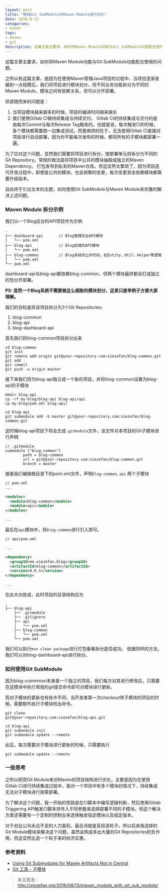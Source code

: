 ```yaml
---
layout: post
title: "使用Git SubModule对Maven Module进行优化"
date: 2016-8-13
categories:
- maven
tags:
- maven
- git
description: 这篇文章主要讲，如何将Maven Module功能与Git SubModule功能配合使用的问题。
---
```



这篇文章主要讲，如何将Maven Module功能与Git SubModule功能配合使用的问题。

之所以有这篇文章，是因为在使用Maven管理Java项目的过程中，当项目逐渐发展到一点规模后，我们将项目进行模块划分，将不同业务功能拆分为不同的Maven Module，模块之间有依赖关系，但可以分开部署。

但紧随而来的问题是：

1. 当项目模块越来越多的时候，项目的编译时间越来越长
2. 我们使用Gitlab CI做持续集成与持续交付。 Gitlab CI的持续集成与交付的是由每次Commit与每次Release Tag触发的。也就是说，每次触发CI的时候，各个模块都需要跑一边集成测试，而更麻烦的在于，无法使用Gitlab CI直接对项目进行自动部署，因为你不能每次发布的时候，都将所有的子模块都部署一遍。

<!-- more -->

为了应对这个问题，显然我们需要将项目进行拆分，按部署单元将拆分为不同的Git Repository。常规的做法是将项目中公共的模块抽取成独立的Maven Dependency。 打包发布到私有的Maven仓库。但这显然太繁琐了，因为项目迭代开发过程中，即使是公共的模块，也会频繁的变更，每次变更其余依赖模块都需要升级版本。

自此终于引出文本的主题，如何使用Git SubModule与Maven Module来优雅的解决上述问题。


### Maven Module 拆分示例

我们以一个Blog后台的API项目作为示例

```
.
├── dashboard-api       // Blog管理后台API模块
│   └── pom.xml
├── blog-api            // Blog前端的API模块
│   └── pom.xml
├── blog-common         // Blog系统的公共代码，如Entity，Util，Helper等逻辑
│   └── pom.xml
└── pom.xml
```

dashboard-api与blog-api都依赖blog-common，但两个模块最终都会打成独立的包分开部署。

**PS: 显然一个Blog系统不需要做这么细致的模块划分，这里只是举例子方便大家理解。**

我们的目标是将该项目拆分为3个Git Repositories:

1. blog-common
2. blog-api
3. blog-dashboard-api

首先我们将blog-common项目拆分出来

```shell
cd blog-common
git init
git remote add origin git@your-repository.com:xiezefan/blog-common.git
git add .
git commit
git push -u origin master
```

接下来我们将为blog-api独立成一个新的项目，并将blog-common设置为blog-api的子模块

```shell
mkdir blog-api
cp -rf my-blog/blog-api blog-api/api
cp my-blog/pom.xml blog-api/

cd blog-api
git submodule add -b master git@your-repository.com:xiezefan/blog-common.git
```

这时候blog-api项目下将会生成`.gitmodule`文件，该文件对本项目的Git子模块进行声明

```
// .gitmodule
submodule ["blog-common"]
        path = blog-common
        url = git@your-repository.com:xiezefan/blog-common.git
        branch = master
```

接着我们编辑根目录下的pom.xml文件，声明`blog-common`, `api` 两个子模块

```xml
// pom.xml
...

<modules>
  <module>blog-common</module>
  <module>api</module>
</modules>

...
```

最后在`api`模块中，将`blog-common`进行引入即可。

```xml
// api/pom.xml

...

<dependency>
  <groupId>me.xiezefan.blog</groupId>
  <artifactId>blog-common</artifactId>
  <version>0.0.1</version>
</dependency>

...
```

在此大功告成，此时项目的目录结构应为

```
.
├── blog-api
    ├── .gitmodule
    ├── .gitignore
    ├── api
    │   └── pom.xml
    ├── blog-common
    │   └── pom.xml
    └── pom.xml
```

我们可以执行`mvn clean package`进行打包看看拆分是否成功。 依据同样的方法，我们可以对blog-dashboard-api进行拆分。 


### 如何使用Git SubModule

因为blog-commmon本身是一个独立的项目，我们每次对其进行修改后，只需要在这模块中执行常规的git提交命令即可对模块进行更新。

而对子模块的更新也有些许不同，当开发者第一次checkout带子模块的项目的时候，需要额外执行子模块检出命令。

```shell
git clone 
git@your-repository.com:xiezefan/blog-api.git

cd blog-api
git submodule init
git submodule update --remote
```

此后，每次需要对子模块进行更新的时候，只需要执行

```shell
git submodule update --remote
```


### 一些思考

之所以研究Git Module来对Maven的项目结构进行优化，主要是因为在使用Gitlab CI进行持续集成过程中，面对一个项目中有多个模块的情况下，持续集成无法对子模块进行按需部署。

为了解决这个问题，我一开始的思路是在CI脚本中编写逻辑判断，然后使用Gitlab Triggering API触发CI脚本并传入不同参数来选择部署不同的子模块。但这个解决方案还需要有一个定制的控制台来选择触发指定模块以及指定版本。

对于创业公司永远不足的人力面前，最忌讳就是盲目造轮子。所以后来我选择的Git Module模块来解决这个问题，虽然会照成多出大量的Git Repositories的负作用，但这显然比造一个轮子来的经济实惠。






### 参考资料

* [Using Git Submodules for Maven Artifacts Not in Central](http://alex.nederlof.com/blog/2013/07/08/using-git-submodules-for-maven-artifacts-not-in-central/)
* [Git 工具 - 子模块](https://git-scm.com/book/zh/v2/Git-工具-子模块)


> 本文首发 : http://xiezefan.me/2016/08/13/maven_module_with_git_sub_module/



